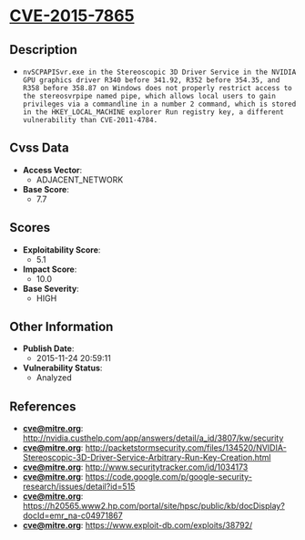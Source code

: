 
# [CVE-2015-7865](https://cve.mitre.org/cgi-bin/cvename.cgi?name=CVE-2015-7865)

## Description

- `nvSCPAPISvr.exe in the Stereoscopic 3D Driver Service in the NVIDIA GPU graphics driver R340 before 341.92, R352 before 354.35, and R358 before 358.87 on Windows does not properly restrict access to the stereosvrpipe named pipe, which allows local users to gain privileges via a commandline in a number 2 command, which is stored in the HKEY_LOCAL_MACHINE explorer Run registry key, a different vulnerability than CVE-2011-4784.`

## Cvss Data

- **Access Vector**:
  - ADJACENT_NETWORK
- **Base Score**:
  - 7.7

## Scores

- **Exploitability Score**:
  - 5.1
- **Impact Score**:
  - 10.0
- **Base Severity**:
  - HIGH

## Other Information

- **Publish Date**:
  - 2015-11-24 20:59:11
- **Vulnerability Status**:
  - Analyzed

## References

- **cve@mitre.org**: http://nvidia.custhelp.com/app/answers/detail/a_id/3807/kw/security
- **cve@mitre.org**: http://packetstormsecurity.com/files/134520/NVIDIA-Stereoscopic-3D-Driver-Service-Arbitrary-Run-Key-Creation.html
- **cve@mitre.org**: http://www.securitytracker.com/id/1034173
- **cve@mitre.org**: https://code.google.com/p/google-security-research/issues/detail?id=515
- **cve@mitre.org**: https://h20565.www2.hp.com/portal/site/hpsc/public/kb/docDisplay?docId=emr_na-c04971867
- **cve@mitre.org**: https://www.exploit-db.com/exploits/38792/
